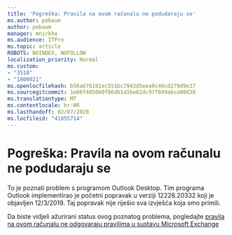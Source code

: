 ```yaml
---
title: 'Pogreška: Pravila na ovom računalu ne podudaraju se'
ms.author: pebaum
author: pebaum
manager: mnirkhe
ms.audience: ITPro
ms.topic: article
ROBOTS: NOINDEX, NOFOLLOW
localization_priority: Normal
ms.custom:
- "3518"
- "1800021"
ms.openlocfilehash: b56a676181ec551bc7943d5eea0c49cd279d9e37
ms.sourcegitcommit: 1e66f4850b0f06db1d1be82dc97f849abca80d38
ms.translationtype: MT
ms.contentlocale: hr-HR
ms.lasthandoff: 02/07/2020
ms.locfileid: "41855714"
---
```

# <a name="error-the-rules-on-this-computer-do-not-match"></a>Pogreška: Pravila na ovom računalu ne podudaraju se

To je poznati problem s programom Outlook Desktop. Tim programa Outlook implementirao je početni popravak u verziji 12228.20332 koji je objavljen 12/3/2019. Taj popravak nije riješio sva izvješća koja smo primili.

Da biste vidjeli ažurirani status ovog poznatog problema, pogledajte [pravila na ovom računalu ne odgovaraju pravilima u sustavu Microsoft Exchange](https://support.office.com/article/d032e037-b224-429e-b325-633afde9b5f0)